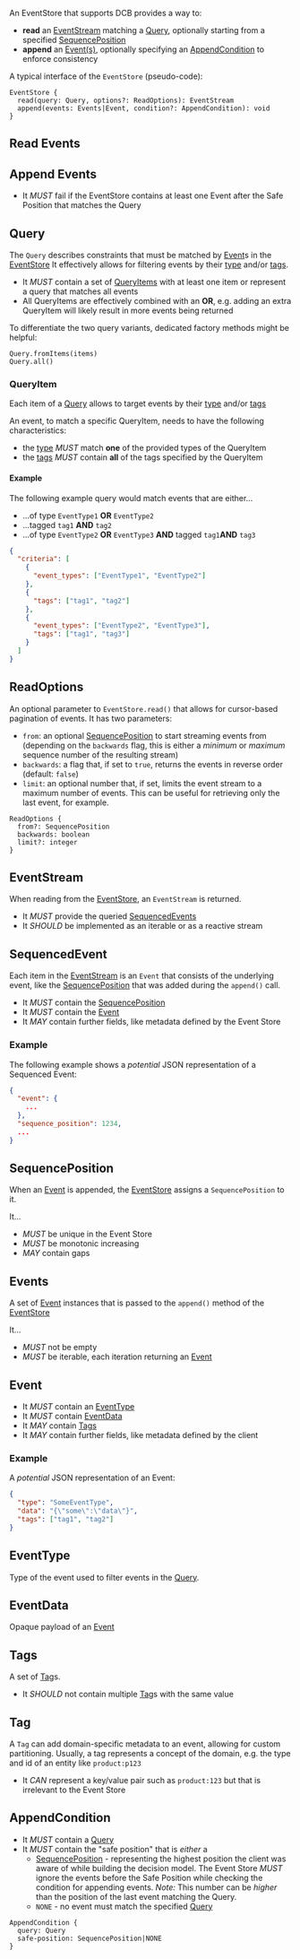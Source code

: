 An EventStore that supports DCB provides a way to:

- **read** an [EventStream](#eventstream) matching a [Query](#query), optionally starting from a specified [SequencePosition](#sequenceposition)
- **append** an [Event(s)](#events), optionally specifying an [AppendCondition](#appendcondition) to enforce consistency

A typical interface of the `EventStore` (pseudo-code):

```
EventStore {
  read(query: Query, options?: ReadOptions): EventStream
  append(events: Events|Event, condition?: AppendCondition): void
}
```

## Read Events



## Append Events

- It _MUST_ fail if the EventStore contains at least one Event after the Safe Position that matches the Query 

## Query

The `Query` describes constraints that must be matched by [Event](#event)s in the [EventStore](../glossary.md#event-store)
It effectively allows for filtering events by their [type](#eventtype) and/or [tags](#tags).

- It _MUST_ contain a set of [QueryItems](#queryitem) with at least one item or represent a query that matches all events
- All QueryItems are effectively combined with an **OR**, e.g. adding an extra QueryItem will likely result in more events being returned

To differentiate the two query variants, dedicated factory methods might be helpful:

```
Query.fromItems(items)
Query.all()
```

### QueryItem

Each item of a [Query](#query) allows to target events by their [type](#eventtype) and/or [tags](#tags)

An event, to match a specific QueryItem, needs to have the following characteristics:

- the [type](#eventtype) _MUST_ match **one** of the provided types of the QueryItem
- the [tags](#tags) _MUST_ contain **all** of the tags specified by the QueryItem

#### Example

The following example query would match events that are either...

- ...of type `EventType1` **OR** `EventType2`
- ...tagged `tag1` **AND** `tag2`
- ...of type `EventType2` **OR** `EventType3` **AND** tagged `tag1`**AND** `tag3`

```json
{
  "criteria": [
    {
      "event_types": ["EventType1", "EventType2"]
    },
    {
      "tags": ["tag1", "tag2"]
    },
    {
      "event_types": ["EventType2", "EventType3"],
      "tags": ["tag1", "tag3"]
    }
  ]
}
```

## ReadOptions

An optional parameter to `EventStore.read()` that allows for cursor-based pagination of events.
It has two parameters:

- `from`: an optional [SequencePosition](#sequenceposition) to start streaming events from (depending on the `backwards` flag, this is either a _minimum_ or _maximum_ sequence number of the resulting stream)
- `backwards`: a flag that, if set to `true`, returns the events in reverse order (default: `false`)
- `limit`: an optional number that, if set, limits the event stream to a maximum number of events. This can be useful for retrieving only the last event, for example.

```
ReadOptions {
  from?: SequencePosition
  backwards: boolean
  limit?: integer
}
```

## EventStream

When reading from the [EventStore](../glossary.md#event-store), an `EventStream` is returned.

- It _MUST_ provide the queried [SequencedEvents](#sequencedevent)
- It _SHOULD_ be implemented as an iterable or as a reactive stream 

## SequencedEvent 

Each item in the [EventStream](#eventstream) is an `Event` that consists of the underlying event, like the [SequencePosition](#sequenceposition) that was added during the `append()` call.

- It _MUST_ contain the [SequencePosition](#sequenceposition)
- It _MUST_ contain the [Event](#event)
- It _MAY_ contain further fields, like metadata defined by the Event Store


### Example

The following example shows a *potential* JSON representation of a Sequenced Event:

```json
{
  "event": {
    ...
  },
  "sequence_position": 1234,
  ...
}
```

## SequencePosition

When an [Event](#event) is appended, the [EventStore](../glossary.md#event-store) assigns a  `SequencePosition` to it.

It...

- _MUST_ be unique in the Event Store
- _MUST_ be monotonic increasing 
- _MAY_ contain gaps 

## Events

A set of [Event](#event) instances that is passed to the `append()` method of the [EventStore](../glossary.md#event-store)

It...

- _MUST_ not be empty
- _MUST_ be iterable, each iteration returning an [Event](#event)

## Event

- It _MUST_ contain an [EventType](#eventtype)
- It _MUST_ contain [EventData](#eventdata)
- It _MAY_ contain [Tags](#tags)
- It _MAY_ contain further fields, like metadata defined by the client

### Example

A *potential* JSON representation of an Event:

```json
{
  "type": "SomeEventType",
  "data": "{\"some\":\"data\"}",
  "tags": ["tag1", "tag2"]
}
```

## EventType

Type of the event used to filter events in the [Query](#query).

## EventData

Opaque payload of an [Event](#event)

## Tags

A set of [Tag](#tag)s.

- It _SHOULD_ not contain multiple [Tag](#tag)s with the same value

## Tag

A `Tag` can add domain-specific metadata to an event, allowing for custom partitioning.
Usually, a tag represents a concept of the domain, e.g. the type and id of an entity like `product:p123`

- It _CAN_ represent a key/value pair such as `product:123` but that is irrelevant to the Event Store

## AppendCondition

- It _MUST_ contain a [Query](#query)
- It _MUST_ contain the "safe position" that is _either_ a
  - [SequencePosition](#sequenceposition) - representing the highest position the client was aware of while building the decision model. The Event Store _MUST_ ignore the events before the Safe Position while checking the condition for appending events. *Note:* This number can be _higher_ than the position of the last event matching the Query.
  - `NONE` - no event must match the specified [Query](#query)

```
AppendCondition {
  query: Query
  safe-position: SequencePosition|NONE
}
```
